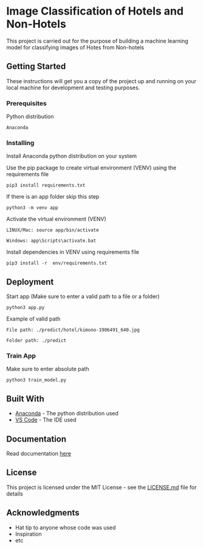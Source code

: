 # Image Classification of Hotels and Non-Hotels

This project is carried out for the purpose of building a machine learning model for classifying images of Hotes from Non-hotels

## Getting Started

These instructions will get you a copy of the project up and running on your local machine for development and testing purposes.

### Prerequisites

Python distribution

```
Anaconda
```

### Installing

Install Anaconda python distribution on your system

Use the pip package to create virtual environment (VENV) using the requirements file

```
pip3 install requirements.txt
```

If there is an app folder skip this step

```
python3 -m venv app
```

Activate the virtual environment (VENV)

```
LINUX/Mac: source app/bin/activate

Windows: app\Scripts\activate.bat
```

Install dependencies in VENV using requirements file

```
pip3 install -r  env/requirements.txt
``` 

## Deployment

Start app (Make sure to enter a valid path to a file or a folder)

```
python3 app.py
```

Example of valid path

```
File path: ./predict/hotel/kimono-1986491_640.jpg

Folder path: ./predict
```

### Train App

Make sure to enter absolute path

```
python3 train_model.py
```

## Built With

* [Anaconda](https://www.anaconda.com/distribution/) - The python distribution used
* [VS Code](https://code.visualstudio.com/) - The IDE used

## Documentation

Read documentation [here](https://docs.google.com/document/d/1rmpzDJTY0VO4IIhxTE0HqCEoa4yUMz3GCE-KlVNshTY/edit?usp=sharing)

## License

This project is licensed under the MIT License - see the [LICENSE.md](LICENSE.md) file for details

## Acknowledgments

* Hat tip to anyone whose code was used
* Inspiration
* etc
